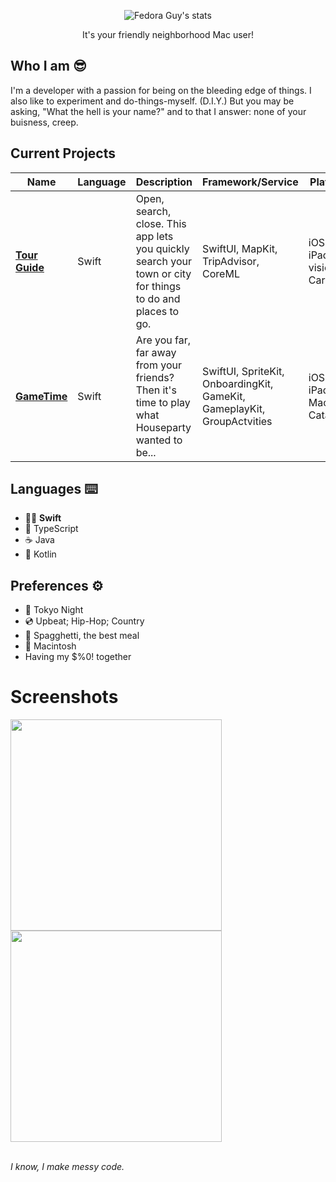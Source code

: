 <div align="center">
  
  ![Fedora Guy's stats](https://github-readme-stats.vercel.app/api?username=wannafedor4&theme=tokyonight)
  <p>It's your friendly neighborhood Mac user!</p>
</div>

## Who I am 😎
I'm a developer with a passion for being on the bleeding edge of things. I also like to experiment and do-things-myself. (D.I.Y.) But you may be asking, "What the hell is your name?" and to that I answer: none of your buisness, creep.

## Current Projects
Name                                               |Language|Description                                                                                               |Framework/Service                                                      |Platform                      |
---------------------------------------------------|--------|----------------------------------------------------------------------------------------------------------|-----------------------------------------------------------------------|------------------------------|
[**Tour Guide**](https://tourguide.wannafedor4.com)|Swift   |Open, search, close. This app lets you quickly search your town or city for things to do and places to go.|SwiftUI, MapKit, TripAdvisor, CoreML                                   |iOS, iPadOS, visionOS, CarPlay|
[**GameTime**](https://gametime.wannafedor4.com)   |Swift   |Are you far, far away from your friends? Then it's time to play what Houseparty wanted to be...           |SwiftUI, SpriteKit, OnboardingKit, GameKit, GameplayKit, GroupActvities|iOS, iPadOS, Mac Catalyst     |

## Languages ⌨️
- 🐦‍🔥 **Swift**
- 📜 TypeScript
- ☕️ Java
- 🤖 Kotlin

## Preferences ⚙️
- 🌃 Tokyo Night
- 💿 Upbeat; Hip-Hop; Country
- 🍝 Spagghetti, the best meal
- 💾 Macintosh
- Having my $%0! together

# Screenshots
<img src="https://github.com/wannafedor4/wannafedor4/assets/151413500/b28dbe00-a58c-4fe4-a8b5-cc9173913dfc" height=338>
<img src="https://github.com/wannafedor4/wannafedor4/assets/151413500/808a65d2-15d0-4948-92c2-c9ee78b75c56" height=338>
<br>
<br>

_I know, I make messy code._

[Swift Icon]: https://raw.githubusercontent.com/wannafedor4/wannafedor4/main/assets/swift-logo.png "Swift Logo"
